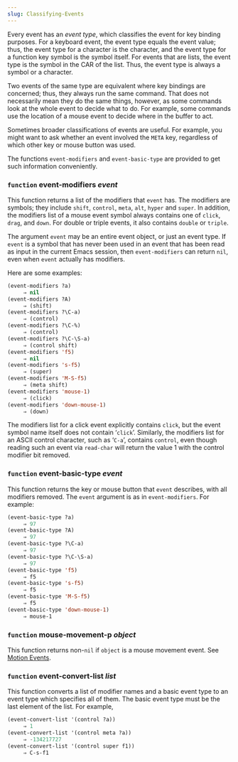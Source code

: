 ```yaml
---
slug: Classifying-Events
---
```


Every event has an *event type*, which classifies the event for key binding purposes. For a keyboard event, the event type equals the event value; thus, the event type for a character is the character, and the event type for a function key symbol is the symbol itself. For events that are lists, the event type is the symbol in the CAR of the list. Thus, the event type is always a symbol or a character.

Two events of the same type are equivalent where key bindings are concerned; thus, they always run the same command. That does not necessarily mean they do the same things, however, as some commands look at the whole event to decide what to do. For example, some commands use the location of a mouse event to decide where in the buffer to act.

Sometimes broader classifications of events are useful. For example, you might want to ask whether an event involved the `META` key, regardless of which other key or mouse button was used.

The functions `event-modifiers` and `event-basic-type` are provided to get such information conveniently.

### <span className="tag function">`function`</span> **event-modifiers** *event*

This function returns a list of the modifiers that `event` has. The modifiers are symbols; they include `shift`, `control`, `meta`, `alt`, `hyper` and `super`. In addition, the modifiers list of a mouse event symbol always contains one of `click`, `drag`, and `down`. For double or triple events, it also contains `double` or `triple`.

The argument `event` may be an entire event object, or just an event type. If `event` is a symbol that has never been used in an event that has been read as input in the current Emacs session, then `event-modifiers` can return `nil`, even when `event` actually has modifiers.

Here are some examples:

```lisp
(event-modifiers ?a)
     ⇒ nil
(event-modifiers ?A)
     ⇒ (shift)
(event-modifiers ?\C-a)
     ⇒ (control)
(event-modifiers ?\C-%)
     ⇒ (control)
(event-modifiers ?\C-\S-a)
     ⇒ (control shift)
(event-modifiers 'f5)
     ⇒ nil
(event-modifiers 's-f5)
     ⇒ (super)
(event-modifiers 'M-S-f5)
     ⇒ (meta shift)
(event-modifiers 'mouse-1)
     ⇒ (click)
(event-modifiers 'down-mouse-1)
     ⇒ (down)
```

The modifiers list for a click event explicitly contains `click`, but the event symbol name itself does not contain ‘`click`’. Similarly, the modifiers list for an ASCII control character, such as ‘`C-a`’, contains `control`, even though reading such an event via `read-char` will return the value 1 with the control modifier bit removed.

### <span className="tag function">`function`</span> **event-basic-type** *event*

This function returns the key or mouse button that `event` describes, with all modifiers removed. The `event` argument is as in `event-modifiers`. For example:

```lisp
(event-basic-type ?a)
     ⇒ 97
(event-basic-type ?A)
     ⇒ 97
(event-basic-type ?\C-a)
     ⇒ 97
(event-basic-type ?\C-\S-a)
     ⇒ 97
(event-basic-type 'f5)
     ⇒ f5
(event-basic-type 's-f5)
     ⇒ f5
(event-basic-type 'M-S-f5)
     ⇒ f5
(event-basic-type 'down-mouse-1)
     ⇒ mouse-1
```

### <span className="tag function">`function`</span> **mouse-movement-p** *object*

This function returns non-`nil` if `object` is a mouse movement event. See [Motion Events](/docs/elisp/Motion-Events).

### <span className="tag function">`function`</span> **event-convert-list** *list*

This function converts a list of modifier names and a basic event type to an event type which specifies all of them. The basic event type must be the last element of the list. For example,

```lisp
(event-convert-list '(control ?a))
     ⇒ 1
(event-convert-list '(control meta ?a))
     ⇒ -134217727
(event-convert-list '(control super f1))
     ⇒ C-s-f1
```
